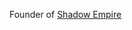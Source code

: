 Founder of [Shadow Empire](https://discord.gg/TNzpUSGQfU)

<!---
TheToxicXX/TheToxicXX is a ✨ special ✨ repository because its `README.md` (this file) appears on your GitHub profile.
You can click the Preview link to take a look at your changes.
--->
